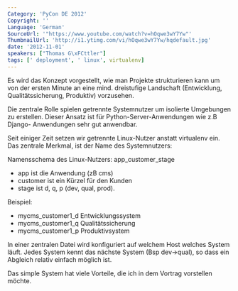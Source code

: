 ```yaml
---
Category: 'PyCon DE 2012'
Copyright: ''
Language: 'German'
SourceUrl: '"https://www.youtube.com/watch?v=hOqwe3wY7Yw"'
ThumbnailUrl: 'http://i1.ytimg.com/vi/hOqwe3wY7Yw/hqdefault.jpg'
date: '2012-11-01'
speakers: ["Thomas G\xFCttler"]
tags: [' deployment', ' linux', virtualenv]
---
```

Es wird das Konzept vorgestellt, wie man Projekte strukturieren kann um von
der ersten Minute an eine mind. dreistufige Landschaft (Entwicklung,
Qualitätssicherung, Produktiv) vorzusehen.

Die zentrale Rolle spielen getrennte Systemnutzer um isolierte Umgebungen zu
erstellen. Dieser Ansatz ist für Python-Server-Anwendungen wie z.B Django-
Anwendungen sehr gut anwendbar.

Seit einiger Zeit setzen wir getrennte Linux-Nutzer anstatt virtualenv ein.
Das zentrale Merkmal, ist der Name des Systemnutzers:

Namensschema des Linux-Nutzers: app_customer_stage

* app ist die Anwendung (zB cms)  
* customer ist ein Kürzel für den Kunden  
* stage ist d, q, p (dev, qual, prod).

Beispiel:

* mycms_customer1_d Entwicklungssystem  
* mycms_customer1_q Qualitätssicherung  
* mycms_customer1_p Produktivsystem

In einer zentralen Datei wird konfiguriert auf welchem Host welches System
läuft. Jedes System kennt das nächste System (Bsp dev->qual), so dass ein
Abgleich relativ einfach möglich ist.

Das simple System hat viele Vorteile, die ich in dem Vortrag vorstellen
möchte.

